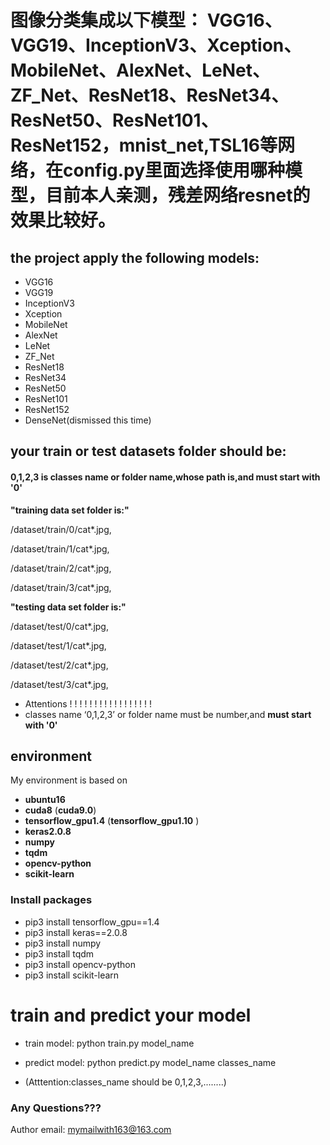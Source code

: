 # 图像分类集成以下模型： VGG16、VGG19、InceptionV3、Xception、MobileNet、AlexNet、LeNet、ZF_Net、ResNet18、ResNet34、ResNet50、ResNet101、ResNet152，mnist_net,TSL16等网络，在config.py里面选择使用哪种模型，目前本人亲测，残差网络resnet的效果比较好。

## the project apply the following models:


* VGG16
* VGG19
* InceptionV3
* Xception
* MobileNet
* AlexNet
* LeNet
* ZF_Net
* ResNet18
* ResNet34
* ResNet50
* ResNet101
* ResNet152
* DenseNet(dismissed this time)


## your train or test datasets folder should be:


#### 0,1,2,3 is classes name or folder name,whose __path is__,and must start with '0'
__"training data set folder is:"__

/dataset/train/0/cat*.jpg,

/dataset/train/1/cat*.jpg,

/dataset/train/2/cat*.jpg,

/dataset/train/3/cat*.jpg,

__"testing data set folder is:"__

/dataset/test/0/cat*.jpg,

/dataset/test/1/cat*.jpg,

/dataset/test/2/cat*.jpg,

/dataset/test/3/cat*.jpg,

* Attentions ! ! ! ! ! ! ! ! ! ! ! ! ! ! ! ! !
* classes name ‘0,1,2,3’ or folder name must be number,and __must start with '0'__


## environment
My environment is based on 
* __ubuntu16__ 
* __cuda8__ (__cuda9.0__)
* __tensorflow_gpu1.4__ (__tensorflow_gpu1.10__ )
* __keras2.0.8__
* __numpy__
* __tqdm__
* __opencv-python__
* __scikit-learn__
### Install packages
* pip3 install tensorflow_gpu==1.4
* pip3 install keras==2.0.8
* pip3 install numpy
* pip3 install tqdm
* pip3 install opencv-python
* pip3 install scikit-learn

# train and predict your model
* train model: python train.py  model_name

* predict model: python predict.py model_name classes_name

* (Atttention:classes_name should be 0,1,2,3,........)

### Any Questions???
Author email: mymailwith163@163.com

